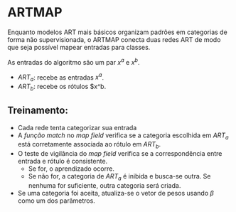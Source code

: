 # ARTMAP
Enquanto modelos ART mais básicos organizam padrões em categorias de forma não supervisionada, o ARTMAP conecta duas redes ART de modo que seja possível mapear entradas para classes.

As entradas do algoritmo são um par $x^a$ e $x^b$.

- $ART_a$: recebe as entradas $x^a$.
- $ART_b$: recebe os rótulos $x^b.

## Treinamento:
- Cada rede tenta categorizar sua entrada
- A *função match* no *map field* verifica se a categoria escolhida em $ART_a$ está corretamente associada ao rótulo em $ART_b$.
- O teste de vigilância do *map field* verifica se a correspondência entre entrada e rótulo é consistente.
    - Se for, o aprendizado ocorre.
    - Se não for, a categoria de $ART_a$ é inibida e busca-se outra. Se nenhuma for suficiente, outra categoria será criada.
- Se uma categoria foi aceita, atualiza-se o vetor de pesos usando $\beta$ como um dos parâmetros.


